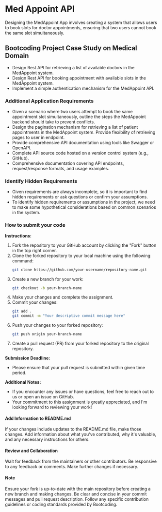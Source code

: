 # Med Appoint API
Designing the MedAppoint App involves creating a system that allows users to book slots for doctor appointments, ensuring that two users cannot book the same slot simultaneously.

## Bootcoding Project Case Study on Medical Domain

- Design Rest API for retrieving a list of available doctors in the MedAppoint system.
- Design Rest API for booking appointment with available slots in the MedAppoint system.
- Implement a simple authentication mechanism for the MedAppoint API.


### Additional Application Requirements
- Given a scenario where two users attempt to book the same appointment slot simultaneously, outline the steps the MedAppoint backend should take to prevent conflicts.
- Design the pagination mechanism for retrieving a list of patient appointments in the MedAppoint system. Provide flexibility of retrieving pages to user in endpoint. 
- Provide comprehensive API documentation using tools like Swagger or OpenAPI. 
- Complete API source code hosted on a version control system (e.g., GitHub). 
- Comprehensive documentation covering API endpoints, request/response formats, and usage examples.

### Identify Hidden Requirements
- Given requirements are always incomplete, so it is important to find hidden requirements or ask questions or confirm your assumptions.
- To identify hidden requirements or assumptions in the project, we need to make some hypothetical considerations based on common scenarios in the system.

### How to submit your code

**Instructions:**
1. Fork the repository to your GitHub account by clicking the "Fork" button in the top right corner.
2. Clone the forked repository to your local machine using the following command:
   ```bash
   git clone https://github.com/your-username/repository-name.git
   ```
3. Create a new branch for your work:
   ```bash
   git checkout -b your-branch-name
   ```
4. Make your changes and complete the assignment.
5. Commit your changes:
   ```bash
   git add .
   git commit -m "Your descriptive commit message here"
   ```
6. Push your changes to your forked repository:
   ```bash
   git push origin your-branch-name
   ```
7. Create a pull request (PR) from your forked repository to the original repository.

**Submission Deadline:**
- Please ensure that your pull request is submitted within given time period.

**Additional Notes:**
- If you encounter any issues or have questions, feel free to reach out to us or open an issue on GitHub.
- Your commitment to this assignment is greatly appreciated, and I'm looking forward to reviewing your work!

#### Add Information to README.md
If your changes include updates to the README.md file, make those changes.
Add information about what you've contributed, why it's valuable, and any necessary instructions for others.


#### Review and Collaboration
Wait for feedback from the maintainers or other contributors.
Be responsive to any feedback or comments.
Make further changes if necessary.


#### Note
Ensure your fork is up-to-date with the main repository before creating a new branch and making changes.
Be clear and concise in your commit messages and pull request description.
Follow any specific contribution guidelines or coding standards provided by Bootcoding.